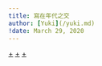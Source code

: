 ```yaml
---
title: 寫在年代之交
author: [Yuki](/yuki.md)
!date: March 29, 2020
---
```


[+](/blechtrommel/covid-1.md)
[+](/blechtrommel/covid-2.md)
[+](/blechtrommel/covid-3.md)
